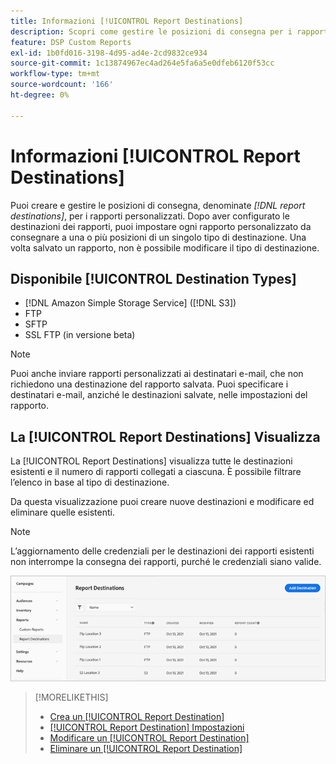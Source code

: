 ```yaml
---
title: Informazioni [!UICONTROL Report Destinations]
description: Scopri come gestire le posizioni di consegna per i rapporti personalizzati.
feature: DSP Custom Reports
exl-id: 1b0fd016-3198-4d95-ad4e-2cd9832ce934
source-git-commit: 1c13874967ec4ad264e5fa6a5e0dfeb6120f53cc
workflow-type: tm+mt
source-wordcount: '166'
ht-degree: 0%

---
```


# Informazioni [!UICONTROL Report Destinations]

Puoi creare e gestire le posizioni di consegna, denominate *[!DNL report destinations]*, per i rapporti personalizzati. Dopo aver configurato le destinazioni dei rapporti, puoi impostare ogni rapporto personalizzato da consegnare a una o più posizioni di un singolo tipo di destinazione. Una volta salvato un rapporto, non è possibile modificare il tipo di destinazione.

## Disponibile [!UICONTROL Destination Types]

* [!DNL Amazon Simple Storage Service] ([!DNL S3])
* FTP
* SFTP
* SSL FTP (in versione beta)

>[!NOTE]
>
> Puoi anche inviare rapporti personalizzati ai destinatari e-mail, che non richiedono una destinazione del rapporto salvata. Puoi specificare i destinatari e-mail, anziché le destinazioni salvate, nelle impostazioni del rapporto.

## La [!UICONTROL Report Destinations] Visualizza

La [!UICONTROL Report Destinations] visualizza tutte le destinazioni esistenti e il numero di rapporti collegati a ciascuna. È possibile filtrare l’elenco in base al tipo di destinazione.

Da questa visualizzazione puoi creare nuove destinazioni e modificare ed eliminare quelle esistenti.

>[!NOTE]
>
>L’aggiornamento delle credenziali per le destinazioni dei rapporti esistenti non interrompe la consegna dei rapporti, purché le credenziali siano valide.

![Destinazioni report](/help/dsp/assets/report-destinations.png)

>[!MORELIKETHIS]
>
>* [Crea un [!UICONTROL Report Destination]](/help/dsp/reports/report-destinations/report-destination-create.md)
>* [[!UICONTROL Report Destination] Impostazioni](/help/dsp/reports/report-destinations/report-destination-settings.md)
>* [Modificare un [!UICONTROL Report Destination]](/help/dsp/reports/report-destinations/report-destination-edit.md)
>* [Eliminare un [!UICONTROL Report Destination]](/help/dsp/reports/report-destinations/report-destination-delete.md)

